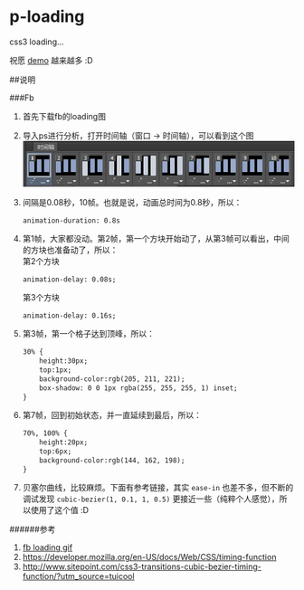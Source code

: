 p-loading
=========

css3 loading...


祝愿 [demo](https://paper.github.io/p-loading/p-loading.htm) 越来越多 :D

##说明

###Fb

1. 首先下载fb的loading图
2. 导入ps进行分析，打开时间轴（窗口 -> 时间轴），可以看到这个图![时间轴](./fb/time-line.png)
3. 间隔是0.08秒，10帧。也就是说，动画总时间为0.8秒，所以：
    ```
    animation-duration: 0.8s
    ```

4. 第1帧，大家都没动。第2帧，第一个方块开始动了，从第3帧可以看出，中间的方块也准备动了，所以：  
    第2个方块
    ```
    animation-delay: 0.08s;
    ```
    第3个方块
    ```
    animation-delay: 0.16s;
    ```

5. 第3帧，第一个格子达到顶峰，所以：
    ```
    30% {
        height:30px;
        top:1px;
        background-color:rgb(205, 211, 221);
        box-shadow: 0 0 1px rgba(255, 255, 255, 1) inset;
    }
    ```

6. 第7帧，回到初始状态，并一直延续到最后，所以：
    ```
    70%, 100% {
        height:20px;
        top:6px;
        background-color:rgb(144, 162, 198);
    }
    ```

7. 贝塞尔曲线，比较麻烦。下面有参考链接，其实 `ease-in` 也差不多，但不断的调试发现 `cubic-bezier(1, 0.1, 1, 0.5)` 更接近一些（纯粹个人感觉），所以使用了这个值 :D

######参考
1. [fb loading gif](./fb/loading-fb.gif)
2. https://developer.mozilla.org/en-US/docs/Web/CSS/timing-function
3. http://www.sitepoint.com/css3-transitions-cubic-bezier-timing-function/?utm_source=tuicool


















